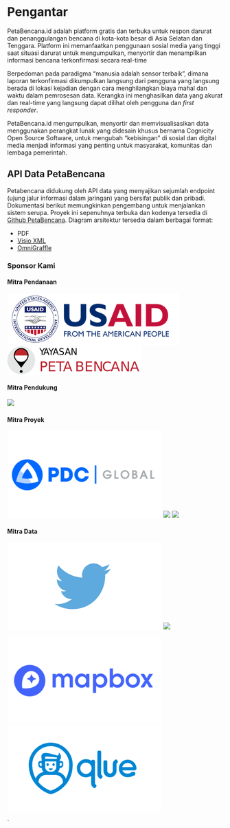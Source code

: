 # Pengantar

PetaBencana.id adalah platform gratis dan terbuka untuk respon darurat dan penanggulangan bencana di kota-kota besar di Asia Selatan dan Tenggara. Platform ini memanfaatkan penggunaan sosial media yang tinggi saat situasi darurat untuk mengumpulkan, menyortir dan menampilkan informasi bencana terkonfirmasi secara real-time

Berpedoman pada paradigma “manusia adalah sensor terbaik”, dimana laporan terkonfirmasi dikumpulkan langsung dari pengguna yang langsung berada di lokasi kejadian dengan cara menghilangkan biaya mahal dan waktu dalam pemrosesan data. Kerangka ini menghasilkan data yang akurat dan real-time yang langsung dapat dilihat oleh pengguna dan _first responder_.

PetaBencana.id mengumpulkan, menyortir dan memvisualisasikan data menggunakan perangkat lunak yang didesain khusus bernama Cognicity Open Source Software, untuk mengubah “kebisingan” di sosial dan digital media menjadi informasi yang penting untuk masyarakat, komunitas dan lembaga pemerintah.

## API Data PetaBencana

Petabencana didukung oleh API data yang menyajikan sejumlah endpoint (ujung jalur informasi dalam jaringan) yang bersifat publik dan pribadi. Dokumentasi berikut memungkinkan pengembang untuk menjalankan sistem serupa. Proyek ini sepenuhnya terbuka dan kodenya tersedia di [Github PetaBencana](https://github.com/petabencana/). Diagram arsitektur tersedia dalam berbagai format:

* PDF
* [Visio XML](https://github.com/petabencana/petabencana-docs/tree/d8b3cac5b3bc2a65abd49d874bf9c5798e93eb97/petabencana.vdx)
* [OmniGraffle](https://github.com/petabencana/petabencana-docs/tree/d8b3cac5b3bc2a65abd49d874bf9c5798e93eb97/petabencana.graffle.zip)

### Sponsor Kami

#### Mitra Pendanaan

![](.gitbook/assets/USAID-logo.png)<img src=".gitbook/assets/Asset 1b.png" alt="" data-size="original">

#### Mitra Pendukung



![](.gitbook/assets/bnpb\_logo.png)

#### Mitra Proyek

![USAid](.gitbook/assets/pdc.png) ![](.gitbook/assets/Hot\_logo.png) ![](.gitbook/assets/cdl\_logo.png)

#### Mitra Data

![USAid](.gitbook/assets/twitter.png) ![](.gitbook/assets/pasangmata\_logo.png)

![Mapbox](<.gitbook/assets/mapbox (1).png>) ![Qlue](.gitbook/assets/qlue.png)

\`
